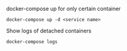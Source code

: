 docker-compose up for only certain container
```
docker-compose up -d <service name>
```


Show logs of detached containers
```
docker-compose logs
```